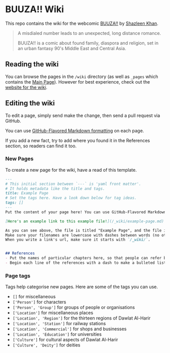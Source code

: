 # BUUZA!! Wiki
This repo contains the wiki for the webcomic [BUUZA!!](https://tapas.io/series/BUUZA/info) by [Shazleen Khan](https://linktr.ee/neonlanterns.jpeg).

> A misdialed number leads to an unexpected, long distance romance.
>
> BUUZA!! is a comic about found family, diaspora and religion, set in an urban fantasy 90's Middle East and Central Asia.

## Reading the wiki
You can browse the pages in the `/wiki` directory (as well as `_pages` which contains the [Main Page](/_wiki/index.md)). However for best experience, check out the [website for the wiki](https://ifcoltransg.github.io/buuza-wiki/).

## Editing the wiki
To edit a page, simply send make the change, then send a pull request via GitHub.

You can use [GitHub-Flavored Markdown formatting](https://docs.github.com/en/get-started/writing-on-github/getting-started-with-writing-and-formatting-on-github/basic-writing-and-formatting-syntax) on each page.

If you add a new fact, try to add where you found it in the References section, so readers can find it too.

### New Pages
To create a new page for the wiki, have a read of this template.

```md
---
# This initial section between `---` is 'yaml front matter'.
# It holds metadata like the title and tags.
title: Example Page
# Set the tags here. Have a look down below for tag ideas.
tags: []
---
Put the content of your page here! You can use GitHub-Flavored Markdown for formatting.

[Here's an example link to this example file!](/_wiki/example-page.md)

As you can see above, the file is titled "Example Page", and the file is saved under `example-page.md`.
Make sure your filenames are lowercase with dashes between words (no other punctuation) and end in `.md`.
When you write a link's url, make sure it starts with `/_wiki/`.


## References
- Put the names of particular chapters here, so that people can refer back to the comic
- Begin each line of the references with a dash to make a bulleted list

```

### Page tags
Tags help categorise new pages. Here are some of the tags you can use.
- `[]` for miscellaneous
- `['Person']` for characters
- `['Person', 'Group']` for groups of people or organisations
- `['Location']` for miscellaneous places
- `['Location', 'Region']` for the thirteen regions of Dawlat Al-Harir
- `['Location', 'Station']` for railway stations
- `['Location', 'Commercial']` for shops and businesses
- `['Location', 'Education']` for universities
- `['Culture']` for cultural aspects of Dawlat Al-Harir
- `['Culture', 'Deity']` for deities
